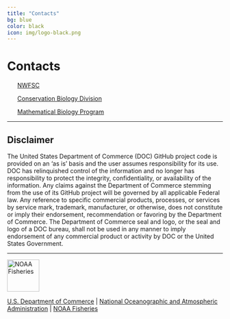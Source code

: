 ```yaml
---
title: "Contacts"
bg: blue
color: black
icon: img/logo-black.png
---
```


# Contacts

<style>
ul {
  list-style-type: none;
}
</style>

* [NWFSC](https://www.fisheries.noaa.gov/about/northwest-fisheries-science-center)

* [Conservation Biology Division](https://www.fisheries.noaa.gov/about/conservation-biology-division-northwest-fisheries-science-center)

* [Mathematical Biology Program](https://www.fisheries.noaa.gov/west-coast/science-data/mathematical-biology-and-systems-monitoring-pacific-northwest)

***

## Disclaimer

The United States Department of Commerce (DOC) GitHub project code is provided on an ‘as is’ basis and the user assumes responsibility for its use. 
DOC has relinquished control of the information and no longer has responsibility to protect the integrity, confidentiality, or availability of the 
information. Any claims against the Department of Commerce stemming from the use of its GitHub project will be governed by all applicable Federal law. 
Any reference to specific commercial products, processes, or services by service mark, trademark, manufacturer, or otherwise, does not constitute or 
imply their endorsement, recommendation or favoring by the Department of Commerce. The Department of Commerce seal and logo, or the seal and logo of a 
DOC bureau, shall not be used in any manner to imply endorsement of any commercial product or activity by DOC or the United States Government.

***

<img src="https://raw.githubusercontent.com/nmfs-general-modeling-tools/nmfspalette/main/man/figures/noaa-fisheries-rgb-2line-horizontal-small.png" height="75px" alt="NOAA Fisheries"> 

[U.S. Department of Commerce](https://www.commerce.gov/) | [National Oceanographic and Atmospheric Administration](https://www.noaa.gov) | [NOAA Fisheries](https://www.fisheries.noaa.gov/)



